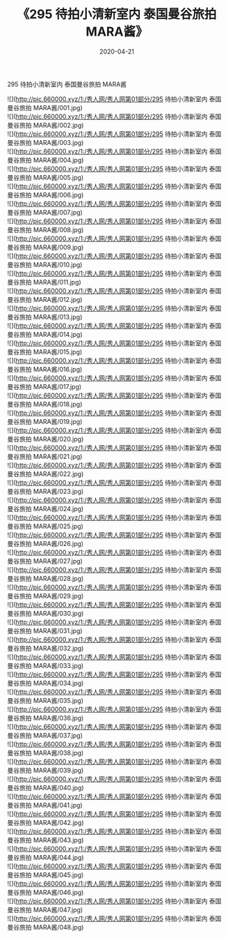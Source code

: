 ﻿---
layout: post
title:  《295 待拍小清新室内 泰国曼谷旅拍 MARA酱》
date:   2020-04-21
img: http://pic.660000.xyz/1:/秀人网/秀人网第01部分/295 待拍小清新室内 泰国曼谷旅拍 MARA酱/000.jpg
categories: [美女, 清纯, 唯美]
---

295 待拍小清新室内 泰国曼谷旅拍 MARA酱

  ![](http://pic.660000.xyz/1:/秀人网/秀人网第01部分/295 待拍小清新室内 泰国曼谷旅拍 MARA酱/001.jpg) <br> ![](http://pic.660000.xyz/1:/秀人网/秀人网第01部分/295 待拍小清新室内 泰国曼谷旅拍 MARA酱/002.jpg) <br> ![](http://pic.660000.xyz/1:/秀人网/秀人网第01部分/295 待拍小清新室内 泰国曼谷旅拍 MARA酱/003.jpg) <br> ![](http://pic.660000.xyz/1:/秀人网/秀人网第01部分/295 待拍小清新室内 泰国曼谷旅拍 MARA酱/004.jpg) <br> ![](http://pic.660000.xyz/1:/秀人网/秀人网第01部分/295 待拍小清新室内 泰国曼谷旅拍 MARA酱/005.jpg) <br> ![](http://pic.660000.xyz/1:/秀人网/秀人网第01部分/295 待拍小清新室内 泰国曼谷旅拍 MARA酱/006.jpg) <br> ![](http://pic.660000.xyz/1:/秀人网/秀人网第01部分/295 待拍小清新室内 泰国曼谷旅拍 MARA酱/007.jpg) <br> ![](http://pic.660000.xyz/1:/秀人网/秀人网第01部分/295 待拍小清新室内 泰国曼谷旅拍 MARA酱/008.jpg) <br> ![](http://pic.660000.xyz/1:/秀人网/秀人网第01部分/295 待拍小清新室内 泰国曼谷旅拍 MARA酱/009.jpg) <br> ![](http://pic.660000.xyz/1:/秀人网/秀人网第01部分/295 待拍小清新室内 泰国曼谷旅拍 MARA酱/010.jpg) <br> ![](http://pic.660000.xyz/1:/秀人网/秀人网第01部分/295 待拍小清新室内 泰国曼谷旅拍 MARA酱/011.jpg) <br> ![](http://pic.660000.xyz/1:/秀人网/秀人网第01部分/295 待拍小清新室内 泰国曼谷旅拍 MARA酱/012.jpg) <br> ![](http://pic.660000.xyz/1:/秀人网/秀人网第01部分/295 待拍小清新室内 泰国曼谷旅拍 MARA酱/013.jpg) <br> ![](http://pic.660000.xyz/1:/秀人网/秀人网第01部分/295 待拍小清新室内 泰国曼谷旅拍 MARA酱/014.jpg) <br> ![](http://pic.660000.xyz/1:/秀人网/秀人网第01部分/295 待拍小清新室内 泰国曼谷旅拍 MARA酱/015.jpg) <br> ![](http://pic.660000.xyz/1:/秀人网/秀人网第01部分/295 待拍小清新室内 泰国曼谷旅拍 MARA酱/016.jpg) <br> ![](http://pic.660000.xyz/1:/秀人网/秀人网第01部分/295 待拍小清新室内 泰国曼谷旅拍 MARA酱/017.jpg) <br> ![](http://pic.660000.xyz/1:/秀人网/秀人网第01部分/295 待拍小清新室内 泰国曼谷旅拍 MARA酱/018.jpg) <br> ![](http://pic.660000.xyz/1:/秀人网/秀人网第01部分/295 待拍小清新室内 泰国曼谷旅拍 MARA酱/019.jpg) <br> ![](http://pic.660000.xyz/1:/秀人网/秀人网第01部分/295 待拍小清新室内 泰国曼谷旅拍 MARA酱/020.jpg) <br> ![](http://pic.660000.xyz/1:/秀人网/秀人网第01部分/295 待拍小清新室内 泰国曼谷旅拍 MARA酱/021.jpg) <br> ![](http://pic.660000.xyz/1:/秀人网/秀人网第01部分/295 待拍小清新室内 泰国曼谷旅拍 MARA酱/022.jpg) <br> ![](http://pic.660000.xyz/1:/秀人网/秀人网第01部分/295 待拍小清新室内 泰国曼谷旅拍 MARA酱/023.jpg) <br> ![](http://pic.660000.xyz/1:/秀人网/秀人网第01部分/295 待拍小清新室内 泰国曼谷旅拍 MARA酱/024.jpg) <br> ![](http://pic.660000.xyz/1:/秀人网/秀人网第01部分/295 待拍小清新室内 泰国曼谷旅拍 MARA酱/025.jpg) <br> ![](http://pic.660000.xyz/1:/秀人网/秀人网第01部分/295 待拍小清新室内 泰国曼谷旅拍 MARA酱/026.jpg) <br> ![](http://pic.660000.xyz/1:/秀人网/秀人网第01部分/295 待拍小清新室内 泰国曼谷旅拍 MARA酱/027.jpg) <br> ![](http://pic.660000.xyz/1:/秀人网/秀人网第01部分/295 待拍小清新室内 泰国曼谷旅拍 MARA酱/028.jpg) <br> ![](http://pic.660000.xyz/1:/秀人网/秀人网第01部分/295 待拍小清新室内 泰国曼谷旅拍 MARA酱/029.jpg) <br> ![](http://pic.660000.xyz/1:/秀人网/秀人网第01部分/295 待拍小清新室内 泰国曼谷旅拍 MARA酱/030.jpg) <br> ![](http://pic.660000.xyz/1:/秀人网/秀人网第01部分/295 待拍小清新室内 泰国曼谷旅拍 MARA酱/031.jpg) <br> ![](http://pic.660000.xyz/1:/秀人网/秀人网第01部分/295 待拍小清新室内 泰国曼谷旅拍 MARA酱/032.jpg) <br> ![](http://pic.660000.xyz/1:/秀人网/秀人网第01部分/295 待拍小清新室内 泰国曼谷旅拍 MARA酱/033.jpg) <br> ![](http://pic.660000.xyz/1:/秀人网/秀人网第01部分/295 待拍小清新室内 泰国曼谷旅拍 MARA酱/034.jpg) <br> ![](http://pic.660000.xyz/1:/秀人网/秀人网第01部分/295 待拍小清新室内 泰国曼谷旅拍 MARA酱/035.jpg) <br> ![](http://pic.660000.xyz/1:/秀人网/秀人网第01部分/295 待拍小清新室内 泰国曼谷旅拍 MARA酱/036.jpg) <br> ![](http://pic.660000.xyz/1:/秀人网/秀人网第01部分/295 待拍小清新室内 泰国曼谷旅拍 MARA酱/037.jpg) <br> ![](http://pic.660000.xyz/1:/秀人网/秀人网第01部分/295 待拍小清新室内 泰国曼谷旅拍 MARA酱/038.jpg) <br> ![](http://pic.660000.xyz/1:/秀人网/秀人网第01部分/295 待拍小清新室内 泰国曼谷旅拍 MARA酱/039.jpg) <br> ![](http://pic.660000.xyz/1:/秀人网/秀人网第01部分/295 待拍小清新室内 泰国曼谷旅拍 MARA酱/040.jpg) <br> ![](http://pic.660000.xyz/1:/秀人网/秀人网第01部分/295 待拍小清新室内 泰国曼谷旅拍 MARA酱/041.jpg) <br> ![](http://pic.660000.xyz/1:/秀人网/秀人网第01部分/295 待拍小清新室内 泰国曼谷旅拍 MARA酱/042.jpg) <br> ![](http://pic.660000.xyz/1:/秀人网/秀人网第01部分/295 待拍小清新室内 泰国曼谷旅拍 MARA酱/043.jpg) <br> ![](http://pic.660000.xyz/1:/秀人网/秀人网第01部分/295 待拍小清新室内 泰国曼谷旅拍 MARA酱/044.jpg) <br> ![](http://pic.660000.xyz/1:/秀人网/秀人网第01部分/295 待拍小清新室内 泰国曼谷旅拍 MARA酱/045.jpg) <br> ![](http://pic.660000.xyz/1:/秀人网/秀人网第01部分/295 待拍小清新室内 泰国曼谷旅拍 MARA酱/046.jpg) <br> ![](http://pic.660000.xyz/1:/秀人网/秀人网第01部分/295 待拍小清新室内 泰国曼谷旅拍 MARA酱/047.jpg) <br> ![](http://pic.660000.xyz/1:/秀人网/秀人网第01部分/295 待拍小清新室内 泰国曼谷旅拍 MARA酱/048.jpg) <br>